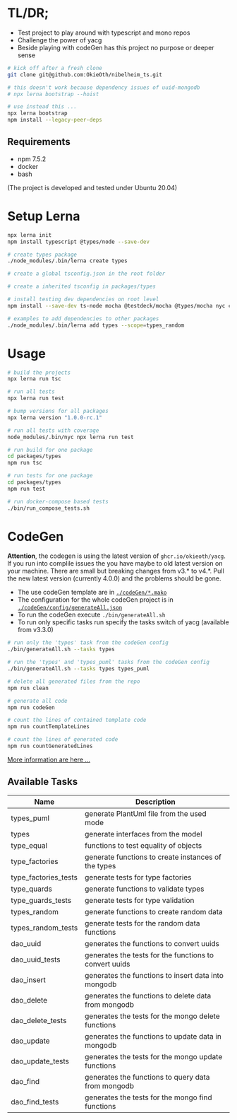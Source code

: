 # TL/DR;

* Test project to play around with typescript and mono repos
* Challenge the power of yacg
* Beside playing with codeGen has this project no purpose or deeper sense

```bash
# kick off after a fresh clone
git clone git@github.com:OkieOth/nibelheim_ts.git

# this doesn't work because dependency issues of uuid-mongodb
# npx lerna bootstrap --hoist

# use instead this ...
npx lerna bootstrap
npm install --legacy-peer-deps
```

## Requirements
* npm 7.5.2
* docker
* bash

(The project is developed and tested under Ubuntu 20.04)


# Setup Lerna
```bash
npx lerna init
npm install typescript @types/node --save-dev

# create types package
./node_modules/.bin/lerna create types

# create a global tsconfig.json in the root folder

# create a inherited tsconfig in packages/types

# install testing dev dependencies on root level
npm install --save-dev ts-node mocha @testdeck/mocha @types/mocha nyc chai ts-mockito

# examples to add dependencies to other packages
./node_modules/.bin/lerna add types --scope=types_random
```

# Usage
```bash
# build the projects
npx lerna run tsc

# run all tests
npx lerna run test

# bump versions for all packages
npx lerna version "1.0.0-rc.1"

# run all tests with coverage
node_modules/.bin/nyc npx lerna run test

# run build for one package
cd packages/types
npm run tsc

# run tests for one package
cd packages/types
npm run test

# run docker-compose based tests
./bin/run_compose_tests.sh
```

# CodeGen
**Attention**, the codegen is using the latest version of `ghcr.io/okieoth/yacg`.
If you run into complile issues the you have maybe to old latest version on your
machine. There are small but breaking changes from v3.* to v4.*.
Pull the new latest version (currently 4.0.0) and the problems should be gone.

* The use codeGen template are in [`./codeGen/*.mako`](codeGen)
* The configuration for the whole codeGen project is in [`./codeGen/config/generateAll.json`](codeGen/config/generateAll.json)
* To run the codeGen execute `./bin/generateAll.sh`
* To run only specific tasks run specify the tasks switch of yacg (available from v3.3.0)

```bash
# run only the 'types' task from the codeGen config
./bin/generateAll.sh --tasks types

# run the 'types' and 'types_puml' tasks from the codeGen config
./bin/generateAll.sh --tasks types types_puml

# delete all generated files from the repo
npm run clean

# generate all code
npm run codeGen

# count the lines of contained template code
npm run countTemplateLines

# count the lines of generated code
npm run countGeneratedLines
```

[More information are here ...](docs/codegen.md)

## Available Tasks

| Name                 | Description                                            |
| -------------------- | ------------------------------------------------------ |
| types_puml           | generate PlantUml file from the used mode              |
| types                | generate interfaces from the model                     |
| type_equal           | functions to test equality of objects                  |
| type_factories       | generate functions to create instances of the types    |
| type_factories_tests | generate tests for type factories                      |
| type_quards          | generate functions to validate types                   |
| type_guards_tests    | generate tests for type validation                     |
| types_random         | generate functions to create random data               |
| types_random_tests   | generate tests for the random data functions           |
| dao_uuid             | generates the functions to convert uuids               |
| dao_uuid_tests       | generates the tests for the functions to convert uuids |
| dao_insert           | generates the functions to insert data into mongodb    |
| dao_delete           | generates the functions to delete data from mongodb    |
| dao_delete_tests     | generates the tests for the mongo delete functions     |
| dao_update           | generates the functions to update data in mongodb      |
| dao_update_tests     | generates the tests for the mongo update functions     |
| dao_find             | generates the functions to query data from  mongodb    |
| dao_find_tests       | generates the tests for the mongo find functions       |
